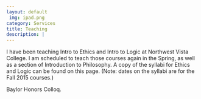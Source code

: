 ```yaml
---
layout: default
 img: ipad.png
category: Services
title: Teaching
description: |
---
```

   <p> I have been teaching Intro to Ethics and Intro to Logic at Northwest Vista College. I am scheduled to teach those courses again in the Spring, as well as a section of Introduction to Philosophy. A copy of the syllabi for Ethics and Logic can be found on this page. (Note: dates on the syllabi are for the Fall 2015 courses.)
  
  <p> Baylor Honors Colloq.
